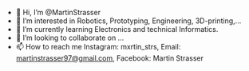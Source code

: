 - 👋 Hi, I’m @MartinStrasser
- 👀 I’m interested in Robotics, Prototyping, Engineering, 3D-printing,...
- 🌱 I’m currently learning Electronics and technical Informatics.
- 💞️ I’m looking to collaborate on ...
- 📫 How to reach me Instagram: mxrtin_strs, Email: martinstrasser97@gmail.com, Facebook: Martin Strasser 
<!---
MartinStrasser/MartinStrasser is a ✨ special ✨ repository because its `README.md` (this file) appears on your GitHub profile.
You can click the Preview link to take a look at your changes.
--->
